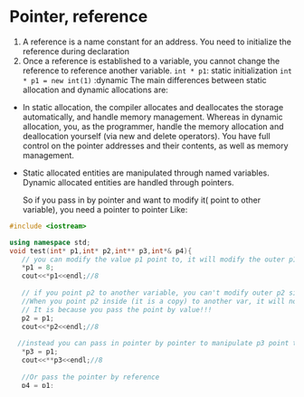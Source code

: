 
# Pointer, reference 
1. A reference is a name constant for an address. You need to initialize the reference during declaration
2. Once a reference is established to a variable, you cannot change the reference to reference another variable.
`int * p1`: static initialization
`int * p1 = new int(1)` :dynamic 
The main differences between static allocation and dynamic allocations are:

- In static allocation, the compiler allocates and deallocates the storage automatically, and handle memory management. Whereas in dynamic allocation, you, as the programmer, handle the memory allocation and deallocation yourself (via new and delete operators). You have full control on the pointer addresses and their contents, as well as memory management.
- Static allocated entities are manipulated through named variables. Dynamic allocated entities are handled through pointers.

  So if you pass in by pointer and want to modify it( point to other variable), you need a pointer to pointer
  Like:

```cpp
#include <iostream>

using namespace std;
void test(int* p1,int* p2,int** p3,int*& p4){
   // you can modify the value p1 point to, it will modify the outer p1 as well, pass pointer by value, you copy the pointer but the pointer still point to the outer value.
   *p1 = 8; 
   cout<<*p1<<endl;//8
   
   // if you point p2 to another variable, you can't modify outer p2 since you pass in the address stored by p2 and let the "p2" inside point to it.
   //When you point p2 inside (it is a copy) to another var, it will not sycn with outer p2.
   // It is because you pass the point by value!!!
   p2 = p1;
   cout<<*p2<<endl;//8
   
  //instead you can pass in pointer by pointer to manipulate p3 point to p2 so you can manipulate the pass in point directly.
   *p3 = p1;
   cout<<**p3<<endl;//8
   
   //Or pass the pointer by reference
   p4 = p1;
   cout<<*p4<<endl;//8
}
int main()
{
    int * p1 = new int(5);
    int * p2 = new int(10);
    int * p3 = new int(15);
    int * p4 = new int(20);
    test(p1,p2,&p3,p4);
    //here we pass in the address of p3 stored
    cout<<*p1<<endl;//8 the value is changed by passing in the pointer
    cout<<*p2<<endl;//10 the value is not changed 
    cout<<*p3<<endl;//8 the value is changed by pointer to pointer
    cout<<*p4<<endl;//8
    return 0;
}
```
## reference of vector and array
&vector is the address of the std::vector object
but &array is the memory address of the first item.
So if you want to pass in by void* which should be the pointer to the first item,
then you need to pass in &vector.front() or array.

## Pointer Initialization
good habit: always initialize the pointer to NULL
```cpp
TreeNode* temp = NULL;
```

# String

- string to int and reverse
`int num = stoi(str);`
`string str = to_string(num);`

- concatenate string
`str+"test";`

- substring (string slicing)
`string str = str1.substr(beginindex,length);`

# L-Value R-Value
left and right of the equal sign
In Cpp, the type of the L-value doesn't affect the type of rvalue.
so :
```cpp
int n = 2**31;
long long int m = n*n;
```
it will cause overflow, since n*n > 2E32 and it is int by default
You need to change at least one of the lvalue to long long:
```cpp
long long int m = (long long)n*n;
```

# Vector

## Slicing

```cpp
auto first = vec.begin() + x;
auto last = vec.begin() + y;
vector<T> vector(first,last);
//{1,2,3,4,5} x= 1,y=3, result: {2,3} just like vec[first:last] in python
```
